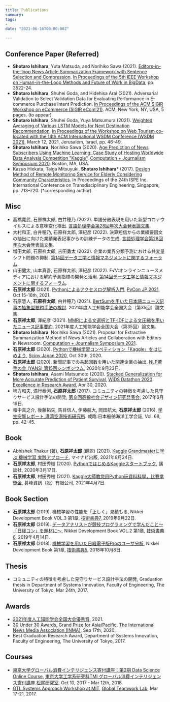 ```yaml
---
title: Publications
summary:
tags:
- 
date: "2021-06-16T00:00:00Z"

---
```


## Conference Paper (Referred)

- **Shotaro Ishihara**, Yuta Matsuda, and Norihiko Sawa (2021). [Editors-in-the-loop News Article Summarization Framework with Sentence Selection and Compression](https://ieeexplore.ieee.org/document/9671300). [In Proceedings of the 5th IEEE Workshop on Human-in-the-Loop Methods and Future of Work in BigData](https://humanmachinedata.org/), pp. 3522-24.
- **Shotaro Ishihara**, Shuhei Goda, and Hidehisa Arai (2021). Adversarial Validation to Select Validation Data for Evaluating Performance in E-commerce Purchase Intent Prediction. [In Proceedings of the ACM SIGIR Workshop on eCommerce (SIGIR eCom’21)](https://sigir-ecom.github.io/accepted-papers.html). ACM, New York, NY, USA, 5 pages. (to appear)
- **Shotaro Ishihara**, Shuhei Goda, Yuya Matsumura (2021). [Weighted Averaging of Various LSTM Models for Next Destination Recommendation](http://ceur-ws.org/Vol-2855/challenge_short_7.pdf), [In Proceedings of the Workshop on Web Tourism co-located with the 14th ACM International WSDM Conference (WSDM 2021)](http://ceur-ws.org/Vol-2855/), March 12, 2021, Jerusalem, Israel, pp. 46-49.
- **Shotaro Ishihara**, Norihiko Sawa (2020). [Age Prediction of News Subscribers Using Machine Learning: Case Study of Hosting Worldwide Data Analysis Competition "Kaggle"](https://cj2021.northeastern.edu/research-papers/). [Computation + Journalism Symposium 2020](https://cj2020.northeastern.edu/). Boston, MA, USA.
- Kazuo Hiekata, Taiga Mitsuyuki, **Shotaro Ishihara*** (2017). [Design Method of Remote Monitoring Service for Elderly Considering Community Characteristics](http://ebooks.iospress.nl/volumearticle/46762). In Proceedings of the 24th ISPE Inc. International Conference on Transdisciplinary Engineering, Singapore, pp. 713–720. (*corresponding author)

## Misc

- 高橋寛武, 石原祥太郎, 白井穂乃 (2022). 単語分散表現を用いた新型コロナウイルスによる意味変化検出. [言語処理学会第28回年次大会発表論文集](https://www.anlp.jp/nlp2022/).
- 大村和正, 白井穂乃, 石原祥太郎, 澤紀彦 (2022). 決算短信からの業績要因文の抽出に向けた業績発表記事からの訓練データの生成. [言語処理学会第28回年次大会発表論文集](https://www.anlp.jp/nlp2022/).
- 増田太郎, 石原祥太郎, 吉田勇太 (2022). 企業の業界分類予測における共変量シフト問題の抑制. [第14回データ工学と情報マネジメントに関するフォーラム](https://event.dbsj.org/deim2022/).
- 山田健太, 山本真吾, 石原祥太郎, 澤紀彦 (2022). F√V:オンラインニュースメディアにおける解約予測指標の開発と活用. [第14回データ工学と情報マネジメントに関するフォーラム](https://event.dbsj.org/deim2022/).
- **石原祥太郎** (2021). [Pythonによるアクセスログ解析入門](https://pyconjp.blogspot.com/2021/08/pyconjp-2021-proposal-selection.html), [PyCon JP 2021](https://2021.pycon.jp/), Oct 15-16th, 2021.
- 石原慧人, **石原祥太郎**, 白井穂乃 (2021). [BertSumを用いた日本語ニュース記事の抽象型要約手法の検討](https://www.jstage.jst.go.jp/article/pjsai/JSAI2021/0/JSAI2021_1D4OS3c02/_article/-char/ja). 2021年度人工知能学会全国大会（第35回）論文集.
- **石原祥太郎**, 澤紀彦 (2021). [MMRによる文選択とTF-IDFによる文圧縮を用いたニュース記事要約](https://www.jstage.jst.go.jp/article/pjsai/JSAI2021/0/JSAI2021_1D2OS3a03/_article/-char/ja). 2021年度人工知能学会全国大会（第35回）論文集.
- **Shotaro Ishihara**, Norihiko Sawa (2021). Proposal for Extractive Summarization Method of News Articles and Collaboration with Editors in Newsroom. [Computation + Journalism Symposium 2021](https://cj2021.northeastern.edu/).
- **石原祥太郎** (2020). [Pythonで機械学習コンペティション「Kaggle」をはじめよう](https://upura.hatenablog.com/entry/2020/10/25/131543), [Scipy Japan 2020](https://www.scipyjapan.scipy.org/), Oct 30th, 2020.
- **石原祥太郎** (2020). 新聞記事での共起回数を用いた関連企業の抽出. [NLP若手の会 (YANS) 第15回シンポジウム](https://yans.anlp.jp/entry/yans2020), 2020年9月23日.
- **Shotaro Ishihara**, Asami Matsumoto (2020). [Stacked Generalization for More Accurate Prediction of Patient Survival](https://drive.google.com/file/d/1JME4R7Cw2rHyFUI0Il297XP8gP3GuVtA/view?usp=sharing), [WiDS Datathon 2020 Excellence in Research Award](https://www.kaggle.com/c/widsdatathon2020/overview/datathon-phase-2-excellence-in-research-award), Apr 30, 2020.
- 稗方和夫, 満行泰河, **石原祥太郎** (2017). コミュニティの特徴を考慮した見守りサービス設計手法の開発, [第８回高齢社会デザイン研究発表会](http://www.ipsj.or.jp/kenkyukai/event/asd8.html), 2017年6月19日.
- 和中真之介, 後藤拓矢, 馬目信人, 伊藤航大, 岡田航太, **石原祥太郎** (2016). [学生突撃レポート 港湾空港技術研究所](https://ci.nii.ac.jp/naid/40020991735/). 咸臨:日本船舶海洋工学会誌, Vol. 68, pp. 42-45.

## Book

- Abhishek Thakur (著), **石原祥太郎** (翻訳) (2021). [Kaggle Grandmasterに学ぶ 機械学習 実践アプローチ](https://www.amazon.co.jp/dp/4839974985/), マイナビ出版, 2021年8月24日.
- **石原祥太郎**, 村田秀樹 (2020). [PythonではじめるKaggleスタートブック](https://www.kspub.co.jp/book/detail/5190067.html), 講談社, 2020年3月17日.
- **石原祥太郎**, 村田秀樹 (2021). [Kaggle大師教您用Python玩資料科學，比賽拿獎金](http://books.gotop.com.tw/v_ACD021100), 碁峰資訊（股）有限公司, 2021年4月7日.

## Book Section

- **石原祥太郎** (2019). 機械学習の性能を「正しく」見積もる, Nikkei Development Book VOL.3 第1章, [技術書典7](https://techbookfest.org/event/tbf07), 2019年9月22日.
- **石原祥太郎** (2019). [データアナリストが競技プログラミングで学んだこと〜「⽇経コン」を題材に〜](https://note.com/nikkei_staff/n/neeae5e42c9f7), Nikkei Development Book VOL.2 第1章, [技術書典6](https://techbookfest.org/event/tbf06), 2019年4月14日.
- **石原祥太郎** (2018). [機械学習を用いた日経電子版Proのユーザ分析](https://note.com/nikkei_staff/n/n4d5253dbd58d), Nikkei Development Book 第1章, [技術書典5](https://techbookfest.org/event/tbf05), 2018年10月8日.

## Thesis

- コミュニティの特徴を考慮した見守りサービス設計手法の開発, Graduation thesis in Department of Systems Innovation, Faculty of Engineering, The University of Tokyo, Mar 24th, 2017.

## Awards

- [2021年度人工知能学会全国大会優秀賞](https://www.ai-gakkai.or.jp/about/award/jsai_award-conf/), 2021.
- [30 Under 30 Awards, Grand Prize for Asia/Pacific](https://www.inma.org/blogs/main/post.cfm/INMA-unveils-30-rising-stars-in-global-news-media-with-young-professionals-awards), [The International News Media Association (INMA)](https://www.inma.org/), Sep 17th, 2020.
- Best Graduation Research Award, Department of Systems Innovation, Faculty of Engineering, The University of Tokyo, 2017.

## Courses

- [東京大学グローバル消費インテリジェンス寄付講座：第2期 Data Science Online Course](https://gci.t.u-tokyo.ac.jp/dsonline/), [東京大学工学系研究科TMI グローバル消費インテリジェンス寄付講座 松尾研究室](https://weblab.t.u-tokyo.ac.jp/), Oct 10, 2017 - Mar 12th, 2018.
- [GTL Systems Approach Workshop at MIT](http://www.k.u-tokyo.ac.jp/info/en/entry/31_entry174/), [Global Teamwork Lab](https://gtl.edu.k.u-tokyo.ac.jp/), Mar 17-21, 2017.
